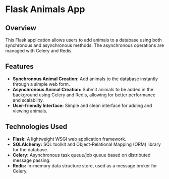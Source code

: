 # Flask Animals App

## Overview
This Flask application allows users to add animals to a database using both synchronous and asynchronous methods. The asynchronous operations are managed with Celery and Redis.

## Features
- **Synchronous Animal Creation:** Add animals to the database instantly through a simple web form.
- **Asynchronous Animal Creation:** Submit animals to be added in the background using Celery and Redis, allowing for better performance and scalability.
- **User-friendly Interface:** Simple and clean interface for adding and viewing animals.

## Technologies Used
- **Flask:** A lightweight WSGI web application framework.
- **SQLAlchemy:** SQL toolkit and Object-Relational Mapping (ORM) library for the database.
- **Celery:** Asynchronous task queue/job queue based on distributed message passing.
- **Redis:** In-memory data structure store, used as a message broker for Celery.
